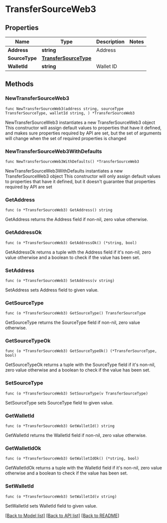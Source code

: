 # TransferSourceWeb3

## Properties

Name | Type | Description | Notes
------------ | ------------- | ------------- | -------------
**Address** | **string** | Address | 
**SourceType** | [**TransferSourceType**](TransferSourceType.md) |  | 
**WalletId** | **string** | Wallet ID | 

## Methods

### NewTransferSourceWeb3

`func NewTransferSourceWeb3(address string, sourceType TransferSourceType, walletId string, ) *TransferSourceWeb3`

NewTransferSourceWeb3 instantiates a new TransferSourceWeb3 object
This constructor will assign default values to properties that have it defined,
and makes sure properties required by API are set, but the set of arguments
will change when the set of required properties is changed

### NewTransferSourceWeb3WithDefaults

`func NewTransferSourceWeb3WithDefaults() *TransferSourceWeb3`

NewTransferSourceWeb3WithDefaults instantiates a new TransferSourceWeb3 object
This constructor will only assign default values to properties that have it defined,
but it doesn't guarantee that properties required by API are set

### GetAddress

`func (o *TransferSourceWeb3) GetAddress() string`

GetAddress returns the Address field if non-nil, zero value otherwise.

### GetAddressOk

`func (o *TransferSourceWeb3) GetAddressOk() (*string, bool)`

GetAddressOk returns a tuple with the Address field if it's non-nil, zero value otherwise
and a boolean to check if the value has been set.

### SetAddress

`func (o *TransferSourceWeb3) SetAddress(v string)`

SetAddress sets Address field to given value.


### GetSourceType

`func (o *TransferSourceWeb3) GetSourceType() TransferSourceType`

GetSourceType returns the SourceType field if non-nil, zero value otherwise.

### GetSourceTypeOk

`func (o *TransferSourceWeb3) GetSourceTypeOk() (*TransferSourceType, bool)`

GetSourceTypeOk returns a tuple with the SourceType field if it's non-nil, zero value otherwise
and a boolean to check if the value has been set.

### SetSourceType

`func (o *TransferSourceWeb3) SetSourceType(v TransferSourceType)`

SetSourceType sets SourceType field to given value.


### GetWalletId

`func (o *TransferSourceWeb3) GetWalletId() string`

GetWalletId returns the WalletId field if non-nil, zero value otherwise.

### GetWalletIdOk

`func (o *TransferSourceWeb3) GetWalletIdOk() (*string, bool)`

GetWalletIdOk returns a tuple with the WalletId field if it's non-nil, zero value otherwise
and a boolean to check if the value has been set.

### SetWalletId

`func (o *TransferSourceWeb3) SetWalletId(v string)`

SetWalletId sets WalletId field to given value.



[[Back to Model list]](../README.md#documentation-for-models) [[Back to API list]](../README.md#documentation-for-api-endpoints) [[Back to README]](../README.md)


